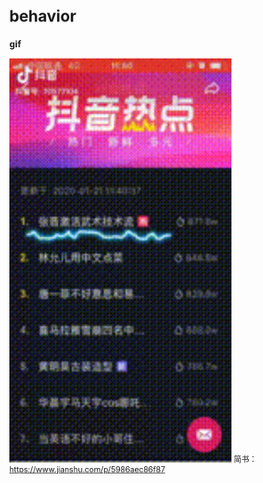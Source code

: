 # behavior

### gif

<img src="gif/21134244-7e7a289febb2f094.gif" width="400"> </img>
简书：https://www.jianshu.com/p/5986aec86f87

